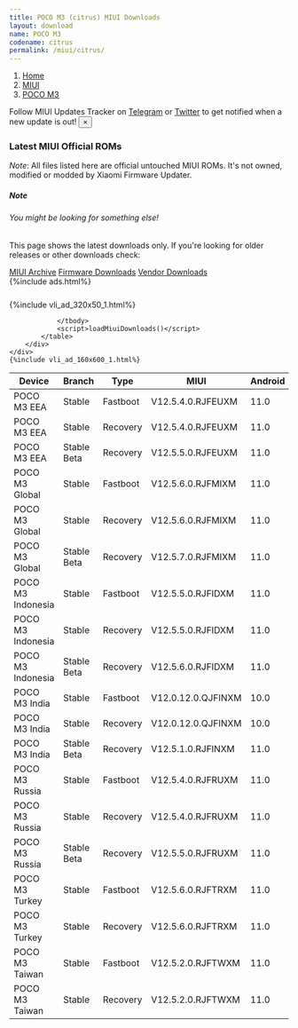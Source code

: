 ```yaml
---
title: POCO M3 (citrus) MIUI Downloads
layout: download
name: POCO M3
codename: citrus
permalink: /miui/citrus/
---
```

<nav aria-label="breadcrumb">
    <ol class="breadcrumb">
        <li class="breadcrumb-item"><a href="/">Home</a></li>
        <li class="breadcrumb-item"><a href="/miui/">MIUI</a></li>
        <li class="breadcrumb-item active" aria-current="page"><a href="/miui/citrus/">POCO M3</a></li>
    </ol>
</nav>
<div class="alert alert-primary alert-dismissible fade show" role="alert">
    Follow MIUI Updates Tracker on <a href="https://t.me/MIUIUpdatesTracker" class="alert-link">Telegram</a>
     or <a href="https://twitter.com/MiFwUpdater" class="alert-link">Twitter</a> to get notified when a new update is out!
    <button type="button" class="close" data-dismiss="alert" aria-label="Close">
        <span aria-hidden="true">&times;</span>
    </button>
</div>

### Latest MIUI Official ROMs
*Note*: All files listed here are official untouched MIUI ROMs. It's not owned, modified or modded by Xiaomi Firmware Updater.
<div class="card">
  <div class="card-body">
    <h5 class="card-title">Note</h5>
    <h6 class="card-subtitle mb-2 text-muted">You might be looking for something else!</h6>
    <p class="card-text">This page shows the latest downloads only.
     If you're looking for older releases or other downloads check:</p>
    <a href="/archive/miui/citrus/" class="card-link">MIUI Archive</a>
    <a href="/firmware/citrus/" class="card-link">Firmware Downloads</a>
    <a href="/vendor/citrus/" class="card-link">Vendor Downloads</a>
  </div>
</div>
{%include ads.html%}
<div class="row justify-content-center">
    <div class="col-10">
        <div class="table-responsive-md" style="margin-top: 25px;">
            {%include vli_ad_320x50_1.html%}
            <table id="miui" class="display dt-responsive nowrap compact table table-striped table-hover table-sm">
                <thead class="thead-dark">
                    <tr>
                        <th data-ref="device">Device</th>
                        <th data-ref="branch">Branch</th>
                        <th data-ref="type">Type</th>
                        <th data-ref="miui">MIUI</th>
                        <th data-ref="android">Android</th>
                        <th data-ref="size">Size</th>
                        <th data-ref="size">Date</th>
                        <th data-ref="link">Link</th>
                    </tr>
                </thead>
                <tbody>
                <tr><td>POCO M3 EEA</td><td>Stable</td><td>Fastboot</td><td>V12.5.4.0.RJFEUXM</td><td>11.0</td><td>5.4 GB</td><td>2022-02-14</td><td><a href="/miui/citrus/stable/V12.5.4.0.RJFEUXM/">Download</a></td></tr>
<tr><td>POCO M3 EEA</td><td>Stable</td><td>Recovery</td><td>V12.5.4.0.RJFEUXM</td><td>11.0</td><td>2.9 GB</td><td>2022-02-20</td><td><a href="/miui/citrus/stable/V12.5.4.0.RJFEUXM/">Download</a></td></tr>
<tr><td>POCO M3 EEA</td><td>Stable Beta</td><td>Recovery</td><td>V12.5.5.0.RJFEUXM</td><td>11.0</td><td>2.9 GB</td><td>2022-03-02</td><td><a href="/miui/citrus/stable beta/V12.5.5.0.RJFEUXM/">Download</a></td></tr>
<tr><td>POCO M3 Global</td><td>Stable</td><td>Fastboot</td><td>V12.5.6.0.RJFMIXM</td><td>11.0</td><td>5.3 GB</td><td>2022-02-08</td><td><a href="/miui/citrus/stable/V12.5.6.0.RJFMIXM/">Download</a></td></tr>
<tr><td>POCO M3 Global</td><td>Stable</td><td>Recovery</td><td>V12.5.6.0.RJFMIXM</td><td>11.0</td><td>2.8 GB</td><td>2022-02-15</td><td><a href="/miui/citrus/stable/V12.5.6.0.RJFMIXM/">Download</a></td></tr>
<tr><td>POCO M3 Global</td><td>Stable Beta</td><td>Recovery</td><td>V12.5.7.0.RJFMIXM</td><td>11.0</td><td>2.8 GB</td><td>2022-02-26</td><td><a href="/miui/citrus/stable beta/V12.5.7.0.RJFMIXM/">Download</a></td></tr>
<tr><td>POCO M3 Indonesia</td><td>Stable</td><td>Fastboot</td><td>V12.5.5.0.RJFIDXM</td><td>11.0</td><td>4.5 GB</td><td>2022-02-12</td><td><a href="/miui/citrus/stable/V12.5.5.0.RJFIDXM/">Download</a></td></tr>
<tr><td>POCO M3 Indonesia</td><td>Stable</td><td>Recovery</td><td>V12.5.5.0.RJFIDXM</td><td>11.0</td><td>2.8 GB</td><td>2022-02-16</td><td><a href="/miui/citrus/stable/V12.5.5.0.RJFIDXM/">Download</a></td></tr>
<tr><td>POCO M3 Indonesia</td><td>Stable Beta</td><td>Recovery</td><td>V12.5.6.0.RJFIDXM</td><td>11.0</td><td>2.8 GB</td><td>2022-03-03</td><td><a href="/miui/citrus/stable beta/V12.5.6.0.RJFIDXM/">Download</a></td></tr>
<tr><td>POCO M3 India</td><td>Stable</td><td>Fastboot</td><td>V12.0.12.0.QJFINXM</td><td>10.0</td><td>3.2 GB</td><td>2022-02-20</td><td><a href="/miui/citrus/stable/V12.0.12.0.QJFINXM/">Download</a></td></tr>
<tr><td>POCO M3 India</td><td>Stable</td><td>Recovery</td><td>V12.0.12.0.QJFINXM</td><td>10.0</td><td>2.6 GB</td><td>2022-02-22</td><td><a href="/miui/citrus/stable/V12.0.12.0.QJFINXM/">Download</a></td></tr>
<tr><td>POCO M3 India</td><td>Stable Beta</td><td>Recovery</td><td>V12.5.1.0.RJFINXM</td><td>11.0</td><td>2.8 GB</td><td>2022-01-06</td><td><a href="/miui/citrus/stable beta/V12.5.1.0.RJFINXM/">Download</a></td></tr>
<tr><td>POCO M3 Russia</td><td>Stable</td><td>Fastboot</td><td>V12.5.4.0.RJFRUXM</td><td>11.0</td><td>4.8 GB</td><td>2022-02-14</td><td><a href="/miui/citrus/stable/V12.5.4.0.RJFRUXM/">Download</a></td></tr>
<tr><td>POCO M3 Russia</td><td>Stable</td><td>Recovery</td><td>V12.5.4.0.RJFRUXM</td><td>11.0</td><td>2.9 GB</td><td>2022-02-20</td><td><a href="/miui/citrus/stable/V12.5.4.0.RJFRUXM/">Download</a></td></tr>
<tr><td>POCO M3 Russia</td><td>Stable Beta</td><td>Recovery</td><td>V12.5.5.0.RJFRUXM</td><td>11.0</td><td>2.9 GB</td><td>2022-03-03</td><td><a href="/miui/citrus/stable beta/V12.5.5.0.RJFRUXM/">Download</a></td></tr>
<tr><td>POCO M3 Turkey</td><td>Stable</td><td>Fastboot</td><td>V12.5.6.0.RJFTRXM</td><td>11.0</td><td>4.4 GB</td><td>2022-02-25</td><td><a href="/miui/citrus/stable/V12.5.6.0.RJFTRXM/">Download</a></td></tr>
<tr><td>POCO M3 Turkey</td><td>Stable</td><td>Recovery</td><td>V12.5.6.0.RJFTRXM</td><td>11.0</td><td>2.9 GB</td><td>2022-03-03</td><td><a href="/miui/citrus/stable/V12.5.6.0.RJFTRXM/">Download</a></td></tr>
<tr><td>POCO M3 Taiwan</td><td>Stable</td><td>Fastboot</td><td>V12.5.2.0.RJFTWXM</td><td>11.0</td><td>3.9 GB</td><td>2021-12-30</td><td><a href="/miui/citrus/stable/V12.5.2.0.RJFTWXM/">Download</a></td></tr>
<tr><td>POCO M3 Taiwan</td><td>Stable</td><td>Recovery</td><td>V12.5.2.0.RJFTWXM</td><td>11.0</td><td>2.8 GB</td><td>2022-01-06</td><td><a href="/miui/citrus/stable/V12.5.2.0.RJFTWXM/">Download</a></td></tr>

                </tbody>
                <script>loadMiuiDownloads()</script>
            </table>
        </div>
    </div>
    {%include vli_ad_160x600_1.html%}
</div>
